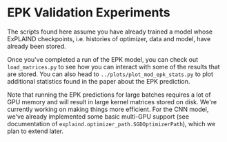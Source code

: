# EPK Validation Experiments

The scripts found here assume you have already trained a model whose ExPLAIND checkpoints, i.e. histories of optimizer, data and model, have already been stored.

Once you've completed a run of the EPK model, you can check out `load_matrices.py` to see how you can interact with some of the results that are stored. You can also head to `../plots/plot_mod_epk_stats.py` to plot additional statistics found in the paper about the EPK prediction.

Note that running the EPK predictions for large batches requires a lot of GPU memory and will result in large kernel matrices stored on disk. We're currently working on making things more efficient. For the CNN model, we've already implemented some basic multi-GPU support (see documentation of `explaind.optimizer_path.SGDOptimizerPath`), which we plan to extend later.